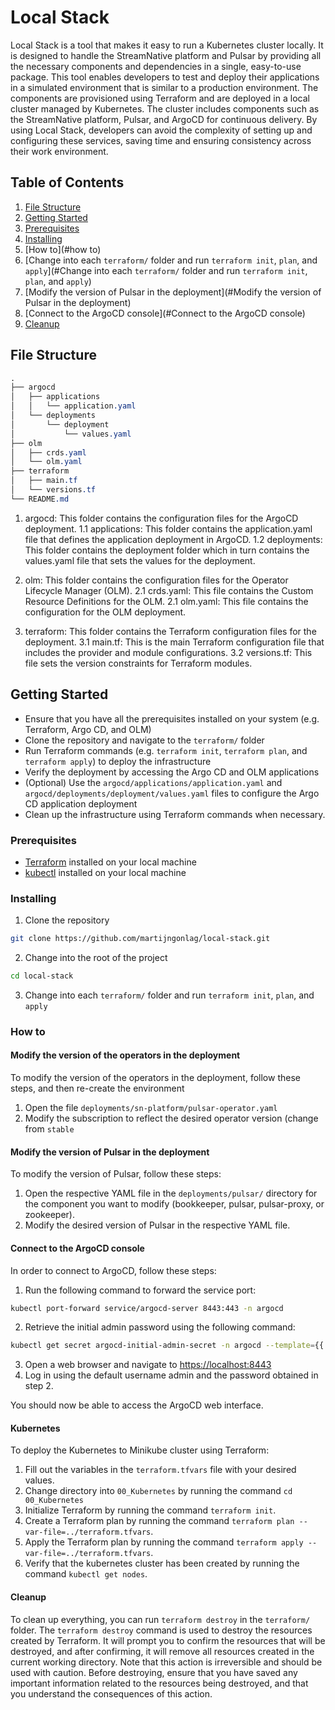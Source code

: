 # Local Stack

Local Stack is a tool that makes it easy to run a Kubernetes cluster locally. It is designed to handle the StreamNative platform and Pulsar by providing all the necessary components and dependencies in a single, easy-to-use package. This tool enables developers to test and deploy their applications in a simulated environment that is similar to a production environment. The components are provisioned using Terraform and are deployed in a local cluster managed by Kubernetes. The cluster includes components such as the StreamNative platform, Pulsar, and ArgoCD for continuous delivery. By using Local Stack, developers can avoid the complexity of setting up and configuring these services, saving time and ensuring consistency across their work environment.

## Table of Contents

1. [File Structure](#file-structure)
2. [Getting Started](#getting-started)
3. [Prerequisites](#prerequisites)
4. [Installing](#installing)
6. [How to](#how to)
7. [Change into each `terraform/` folder and run `terraform init`, `plan`, and `apply`](#Change into each `terraform/` folder and run `terraform init`, `plan`, and `apply`)
8. [Modify the version of Pulsar in the deployment](#Modify the version of Pulsar in the deployment)
9. [Connect to the ArgoCD console](#Connect to the ArgoCD console)
10. [Cleanup](#Cleanup)

## File Structure

```css
.
├── argocd
│   ├── applications
│   │   └── application.yaml
│   └── deployments
│       └── deployment
│           └── values.yaml
├── olm
│   ├── crds.yaml
│   └── olm.yaml
├── terraform
│   ├── main.tf
│   └── versions.tf
└── README.md
```

1. argocd: This folder contains the configuration files for the ArgoCD deployment.
  1.1 applications: This folder contains the application.yaml file that defines the application deployment in ArgoCD.
  1.2 deployments: This folder contains the deployment folder which in turn contains the values.yaml file that sets the values for the deployment.

2. olm: This folder contains the configuration files for the Operator Lifecycle Manager (OLM).
  2.1 crds.yaml: This file contains the Custom Resource Definitions for the OLM.
  2.1 olm.yaml: This file contains the configuration for the OLM deployment.

3. terraform: This folder contains the Terraform configuration files for the deployment.
  3.1 main.tf: This is the main Terraform configuration file that includes the provider and module configurations.
  3.2 versions.tf: This file sets the version constraints for Terraform modules.

## Getting Started

- Ensure that you have all the prerequisites installed on your system (e.g. Terraform, Argo CD, and OLM)
- Clone the repository and navigate to the `terraform/` folder
- Run Terraform commands (e.g. `terraform init`, `terraform plan`, and `terraform apply`) to deploy the infrastructure
- Verify the deployment by accessing the Argo CD and OLM applications
- (Optional) Use the `argocd/applications/application.yaml` and `argocd/deployments/deployment/values.yaml` files to configure the Argo CD application deployment
- Clean up the infrastructure using Terraform commands when necessary.

### Prerequisites

- [Terraform](https://www.terraform.io/) installed on your local machine
- [kubectl](https://kubernetes.io/docs/tasks/tools/install-kubectl/) installed on your local machine

### Installing

1. Clone the repository

```sh
git clone https://github.com/martijngonlag/local-stack.git
```

2. Change into the root of the project

```sh
cd local-stack
```

3. Change into each `terraform/` folder and run `terraform init`, `plan`, and `apply`

### How to

#### Modify the version of the operators in the deployment

To modify the version of the operators in the deployment, follow these steps, and then re-create the environment

1. Open the file `deployments/sn-platform/pulsar-operator.yaml`
2. Modify the subscription to reflect the desired operator version (change from `stable`

#### Modify the version of Pulsar in the deployment

To modify the version of Pulsar, follow these steps:

1. Open the respective YAML file in the `deployments/pulsar/` directory for the component you want to modify (bookkeeper, pulsar, pulsar-proxy, or zookeeper).
2. Modify the desired version of Pulsar in the respective YAML file.

#### Connect to the ArgoCD console

In order to connect to ArgoCD, follow these steps:

1. Run the following command to forward the service port:

```sh
kubectl port-forward service/argocd-server 8443:443 -n argocd
```

2. Retrieve the initial admin password using the following command:

```sh
kubectl get secret argocd-initial-admin-secret -n argocd --template={{.data.password}} | base64 -D
```

3. Open a web browser and navigate to <https://localhost:8443>
4. Log in using the default username admin and the password obtained in step 2.

You should now be able to access the ArgoCD web interface.

#### Kubernetes

To deploy the Kubernetes to Minikube cluster using Terraform:

1. Fill out the variables in the `terraform.tfvars` file with your desired values.
2. Change directory into `00_Kubernetes` by running the command `cd 00_Kubernetes`
3. Initialize Terraform by running the command `terraform init`.
4. Create a Terraform plan by running the command `terraform plan --var-file=../terraform.tfvars`.
5. Apply the Terraform plan by running the command `terraform apply --var-file=../terraform.tfvars`.
6. Verify that the kubernetes cluster has been created by running the command `kubectl get nodes`.

#### Cleanup

To clean up everything, you can run `terraform destroy` in the `terraform/` folder. The `terraform destroy` command is used to destroy the resources created by Terraform. It will prompt you to confirm the resources that will be destroyed, and after confirming, it will remove all resources created in the current working directory. Note that this action is irreversible and should be used with caution. Before destroying, ensure that you have saved any important information related to the resources being destroyed, and that you understand the consequences of this action.

